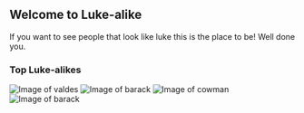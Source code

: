 ## Welcome to Luke-alike
If you want to see people that look like luke this is the place to be! Well done you.

### Top Luke-alikes

![Image of valdes](https://joner125.github.io/LukeALike/Images/Valdes.jpg)
![Image of barack](https://joner125.github.io/LukeALike/Images/Obama.jpg)
![Image of cowman](https://joner125.github.io/LukeALike/Images/Tounge.jpg)
![Image of barack](https://joner125.github.io/LukeALike/Images/Steve.jpg)
